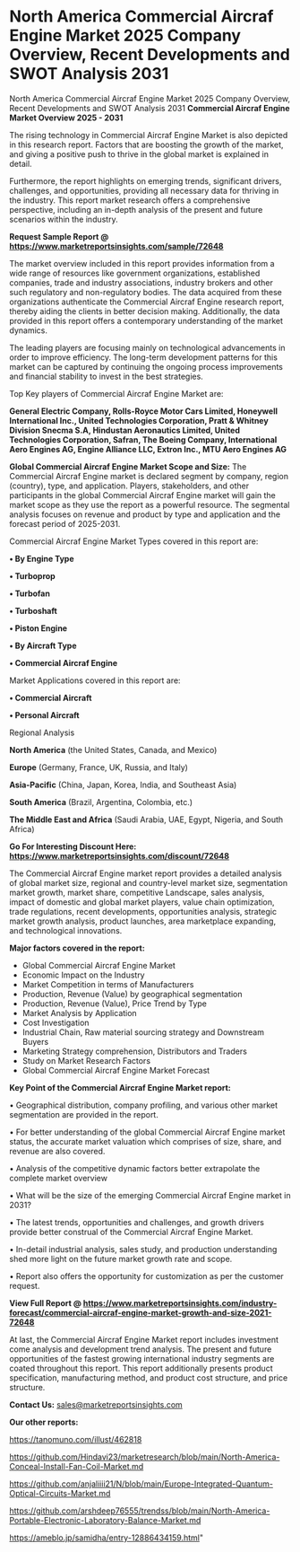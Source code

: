 # North America Commercial Aircraf Engine Market 2025 Company Overview, Recent Developments and SWOT Analysis 2031
 North America Commercial Aircraf Engine Market 2025 Company Overview, Recent Developments and SWOT Analysis 2031
<Strong> Commercial Aircraf Engine Market Overview 2025 - 2031</strong>

The rising technology in Commercial Aircraf Engine Market is also depicted in this research report. Factors that are boosting the growth of the market, and giving a positive push to thrive in the global market is explained in detail.

Furthermore, the report highlights on emerging trends, significant drivers, challenges, and opportunities, providing all necessary data for thriving in the industry. This report market research offers a comprehensive perspective, including an in-depth analysis of the present and future scenarios within the industry.

<strong>Request Sample Report @ <a href=https://www.marketreportsinsights.com/sample/72648>https://www.marketreportsinsights.com/sample/72648</a></strong>

The market overview included in this report provides information from a wide range of resources like government organizations, established companies, trade and industry associations, industry brokers and other such regulatory and non-regulatory bodies. The data acquired from these organizations authenticate the Commercial Aircraf Engine research report, thereby aiding the clients in better decision making. Additionally, the data provided in this report offers a contemporary understanding of the market dynamics.

The leading players are focusing mainly on technological advancements in order to improve efficiency. The long-term development patterns for this market can be captured by continuing the ongoing process improvements and financial stability to invest in the best strategies.

Top Key players of Commercial Aircraf Engine Market are:

<strong>General Electric Company, Rolls-Royce Motor Cars Limited, Honeywell International Inc., United Technologies Corporation, Pratt & Whitney Division Snecma S.A, Hindustan Aeronautics Limited, United Technologies Corporation, Safran, The Boeing Company, International Aero Engines AG, Engine Alliance LLC, Extron Inc., MTU Aero Engines AG</strong>

<strong><b>Global Commercial Aircraf Engine Market Scope and Size:</b></strong>
The Commercial Aircraf Engine market is declared segment by company, region (country), type, and application. Players, stakeholders, and other participants in the global Commercial Aircraf Engine market will gain the market scope as they use the report as a powerful resource. The segmental analysis focuses on revenue and product by type and application and the forecast period of 2025-2031.

Commercial Aircraf Engine Market Types covered in this report are:

<strong>• By Engine Type

• Turboprop

• Turbofan

• Turboshaft

• Piston Engine

• By Aircraft Type

• Commercial Aircraf Engine</strong>

Market Applications covered in this report are:

<strong>• Commercial Aircraft

• Personal Aircraft</strong> 

Regional Analysis

<strong>North America</strong> (the United States, Canada, and Mexico)

<strong>Europe</strong> (Germany, France, UK, Russia, and Italy)

<strong>Asia-Pacific</strong> (China, Japan, Korea, India, and Southeast Asia)

<strong>South America</strong> (Brazil, Argentina, Colombia, etc.)

<strong>The Middle East and Africa</strong> (Saudi Arabia, UAE, Egypt, Nigeria, and South Africa)

<strong>Go For Interesting Discount Here: <a href=https://www.marketreportsinsights.com/discount/72648>https://www.marketreportsinsights.com/discount/72648</a></strong>

The Commercial Aircraf Engine market report provides a detailed analysis of global market size, regional and country-level market size, segmentation market growth, market share, competitive Landscape, sales analysis, impact of domestic and global market players, value chain optimization, trade regulations, recent developments, opportunities analysis, strategic market growth analysis, product launches, area marketplace expanding, and technological innovations.

<strong><b>Major factors covered in the report:</b></strong>
<ul>
  <li>Global Commercial Aircraf Engine Market </li>
  <li>Economic Impact on the Industry</li>
  <li>Market Competition in terms of Manufacturers</li>
  <li>Production, Revenue (Value) by geographical segmentation</li>
  <li>Production, Revenue (Value), Price Trend by Type</li>
  <li>Market Analysis by Application</li>
  <li>Cost Investigation</li>
  <li>Industrial Chain, Raw material sourcing strategy and Downstream Buyers</li>
  <li>Marketing Strategy comprehension, Distributors and Traders</li>
  <li>Study on Market Research Factors</li>
  <li>Global Commercial Aircraf Engine Market Forecast</li>
</ul>

<strong><b>Key Point of the Commercial Aircraf Engine Market report:</b></strong>

• Geographical distribution, company profiling, and various other market segmentation are provided in the report.

• For better understanding of the global Commercial Aircraf Engine market status, the accurate market valuation which comprises of size, share, and revenue are also covered.

• Analysis of the competitive dynamic factors better extrapolate the complete market overview

• What will be the size of the emerging Commercial Aircraf Engine market in 2031?

• The latest trends, opportunities and challenges, and growth drivers provide better construal of the Commercial Aircraf Engine Market.

• In-detail industrial analysis, sales study, and production understanding shed more light on the future market growth rate and scope.

• Report also offers the opportunity for customization as per the customer request.

<strong><b>View Full Report @ <a href=https://www.marketreportsinsights.com/industry-forecast/commercial-aircraf-engine-market-growth-and-size-2021-72648>https://www.marketreportsinsights.com/industry-forecast/commercial-aircraf-engine-market-growth-and-size-2021-72648</a></b></strong>


At last, the Commercial Aircraf Engine Market report includes investment come analysis and development trend analysis. The present and future opportunities of the fastest growing international industry segments are coated throughout this report. This report additionally presents product specification, manufacturing method, and product cost structure, and price structure.

<strong>Contact Us:</strong>
sales@marketreportsinsights.com

<strong>Our other reports:</strong>

<a href=https://tanomuno.com/illust/462818>https://tanomuno.com/illust/462818</a>

<a href=https://github.com/Hindavi23/marketresearch/blob/main/North-America-Conceal-Install-Fan-Coil-Market.md>https://github.com/Hindavi23/marketresearch/blob/main/North-America-Conceal-Install-Fan-Coil-Market.md</a>

<a href=https://github.com/anjaliiii21/N/blob/main/Europe-Integrated-Quantum-Optical-Circuits-Market.md>https://github.com/anjaliiii21/N/blob/main/Europe-Integrated-Quantum-Optical-Circuits-Market.md</a>

<a href=https://github.com/arshdeep76555/trendss/blob/main/North-America-Portable-Electronic-Laboratory-Balance-Market.md>https://github.com/arshdeep76555/trendss/blob/main/North-America-Portable-Electronic-Laboratory-Balance-Market.md</a>

<a href=https://ameblo.jp/samidha/entry-12886434159.html>https://ameblo.jp/samidha/entry-12886434159.html</a>"
